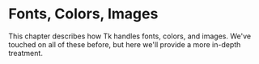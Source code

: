 # Fonts, Colors, Images

This chapter describes how Tk handles fonts, colors, and images. We've touched
on all of these before, but here we'll provide a more in-depth treatment.
